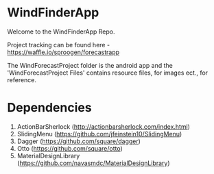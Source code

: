 WindFinderApp
=============

Welcome to the WindFinderApp Repo.

Project tracking can be found here - https://waffle.io/sproogen/forecastrapp

The WindForecastProject folder is the android app and the 'WindForecastProject Files' contains resource files, for images ect., for reference.

Dependencies
=============
1. ActionBarSherlock (http://actionbarsherlock.com/index.html)
2. SlidingMenu (https://github.com/jfeinstein10/SlidingMenu)
3. Dagger (https://github.com/square/dagger)
4. Otto (https://github.com/square/otto)
5. MaterialDesignLibrary (https://github.com/navasmdc/MaterialDesignLibrary)
